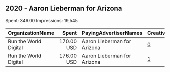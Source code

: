 ## 2020 - Aaron Lieberman for Arizona 
Spent: 346.00
Impressions: 19,545

|OrganizationName|Spent|PayingAdvertiserNames|CreativeUrls|Impressions|Genders|AgeBrackets|CountryCodes|BillingAddresses|CandidateBallotInformation|
|:---|---:|:---|:---|---:|:---|:---|:---|:---|:---|
|Run the World Digital|170.00 USD|Aaron Lieberman for Arizona|[0](https://www.snap.com/political-ads/asset/4a7a5b6124bbe100ed1af4e6e52e34ec43d7ce4e4033b51f4c70f018431f6a5a?mediaType=mp4)|10,411||18+|united states|"1324 Spaight St,Madison,53703,US"|Aaron Lieberman|
|Run the World Digital|176.00 USD|Aaron Lieberman for Arizona|[1](https://www.snap.com/political-ads/asset/bd82359f729c4e4e4e50844857895ea0d10a0c1d2adaf73ba52b8929b5d8a823?mediaType=mp4)|9,134||18+|united states|"1324 Spaight St,Madison,53703,US"|Aaron Lieberman|
